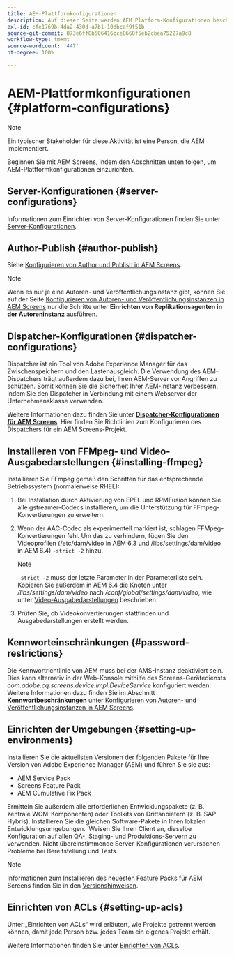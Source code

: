 ```yaml
---
title: AEM-Plattformkonfigurationen
description: Auf dieser Seite werden AEM Platform-Konfigurationen beschrieben.
exl-id: cfe1769b-4da2-430d-a7b1-10dbcaf9f51b
source-git-commit: 873e6ff8b506416bce8660f5eb2cbea75227a9c8
workflow-type: tm+mt
source-wordcount: '447'
ht-degree: 100%

---
```


# AEM-Plattformkonfigurationen {#platform-configurations}

>[!NOTE]
>
>Ein typischer Stakeholder für diese Aktivität ist eine Person, die AEM implementiert.

Beginnen Sie mit AEM Screens, indem den Abschnitten unten folgen, um AEM-Plattformkonfigurationen einzurichten.

## Server-Konfigurationen {#server-configurations}

Informationen zum Einrichten von Server-Konfigurationen finden Sie unter [Server-Konfigurationen](https://experienceleague.adobe.com/de/docs/experience-manager-screens/user-guide/administering/configuring-screens-introduction#ServerConfiguration).

## Author-Publish {#author-publish}

Siehe [Konfigurieren von Author und Publish in AEM Screens](https://experienceleague.adobe.com/de/docs/experience-manager-screens/user-guide/administering/author-publish/author-and-publish).

>[!NOTE]
>
>Wenn es nur je eine Autoren- und Veröffentlichungsinstanz gibt, können Sie auf der Seite [Konfigurieren von Autoren- und Veröffentlichungsinstanzen in AEM Screens](https://experienceleague.adobe.com/de/docs/experience-manager-screens/user-guide/administering/author-publish/author-and-publish) nur die Schritte unter **Einrichten von Replikationsagenten in der Autoreninstanz** ausführen.

## Dispatcher-Konfigurationen {#dispatcher-configurations}

Dispatcher ist ein Tool von Adobe Experience Manager für das Zwischenspeichern und den Lastenausgleich. Die Verwendung des AEM-Dispatchers trägt außerdem dazu bei, Ihren AEM-Server vor Angriffen zu schützen. Somit können Sie die Sicherheit Ihrer AEM-Instanz verbessern, indem Sie den Dispatcher in Verbindung mit einem Webserver der Unternehmensklasse verwenden.

Weitere Informationen dazu finden Sie unter **[Dispatcher-Konfigurationen für AEM Screens](https://experienceleague.adobe.com/de/docs/experience-manager-screens/user-guide/administering/dispatcher-configurations-aem-screens)**. Hier finden Sie Richtlinien zum Konfigurieren des Dispatchers für ein AEM Screens-Projekt.

## Installieren von FFMpeg- und Video-Ausgabedarstellungen {#installing-ffmpeg}

Installieren Sie FFmpeg gemäß den Schritten für das entsprechende Betriebssystem (normalerweise RHEL):

1. Bei Installation durch Aktivierung von EPEL und RPMFusion können Sie alle gstreamer-Codecs installieren, um die Unterstützung für FFmpeg-Konvertierungen zu erweitern.
1. Wenn der AAC-Codec als experimentell markiert ist, schlagen FFMpeg-Konvertierungen fehl. Um das zu verhindern, fügen Sie den Videoprofilen (/etc/dam/video in AEM 6.3 und /libs/settings/dam/video in AEM 6.4) `-strict -2` hinzu.

   >[!NOTE]
   >
   >`-strict -2` muss der letzte Parameter in der Parameterliste sein. Kopieren Sie außerdem in AEM 6.4 die Knoten unter */libs/settings/dam/video* nach */conf/global/settings/dam/video*, wie unter [Video-Ausgabedarstellungen](https://experienceleague.adobe.com/de/docs/experience-manager-screens/user-guide/authoring/product-features/generating-renditions) beschrieben.
1. Prüfen Sie, ob Videokonvertierungen stattfinden und Ausgabedarstellungen erstellt werden.

## Kennworteinschränkungen {#password-restrictions}

Die Kennwortrichtlinie von AEM muss bei der AMS-Instanz deaktiviert sein. Dies kann alternativ in der Web-Konsole mithilfe des Screens-Gerätediensts *com.adobe.cq.screens.device.impl.DeviceService* konfiguriert werden.
Weitere Informationen dazu finden Sie im Abschnitt **Kennwortbeschränkungen** unter [Konfigurieren von Autoren- und Veröffentlichungsinstanzen in AEM Screens](https://experienceleague.adobe.com/de/docs/experience-manager-screens/user-guide/administering/author-publish/author-and-publish).

## Einrichten der Umgebungen {#setting-up-environments}

Installieren Sie die aktuellsten Versionen der folgenden Pakete für Ihre Version von Adobe Experience Manager (AEM) und führen Sie sie aus:

* AEM Service Pack
* Screens Feature Pack
* AEM Cumulative Fix Pack

Ermitteln Sie außerdem alle erforderlichen Entwicklungspakete (z. B. zentrale
WCM-Komponenten) oder Toolkits von Drittanbietern (z. B. SAP Hybris).
Installieren Sie die gleichen Software-Pakete in Ihren lokalen Entwicklungsumgebungen.  Weisen Sie Ihren Client an, dieselbe Konfiguration auf allen QA-, Staging- und Produktions-Servern zu verwenden. Nicht übereinstimmende Server-Konfigurationen verursachen Probleme bei Bereitstellung und Tests.

>[!NOTE]
>
>Informationen zum Installieren des neuesten Feature Packs für AEM Screens finden Sie in den [Versionshinweisen](https://experienceleague.adobe.com/de/docs/experience-manager-screens/user-guide/aem-screens-introduction).

## Einrichten von ACLs {#setting-up-acls}

Unter „Einrichten von ACLs“ wird erläutert, wie Projekte getrennt werden können, damit jede Person bzw. jedes Team ein eigenes Projekt erhält.

Weitere Informationen finden Sie unter [Einrichten von ACLs](https://experienceleague.adobe.com/de/docs/experience-manager-screens/user-guide/administering/setting-up-acls).

